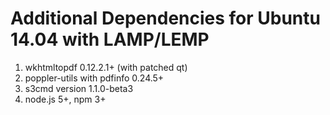 Additional Dependencies for Ubuntu 14.04 with LAMP/LEMP
===
1. wkhtmltopdf 0.12.2.1+ (with patched qt)
2. poppler-utils with pdfinfo 0.24.5+
3. s3cmd version 1.1.0-beta3
4. node.js 5+, npm 3+


